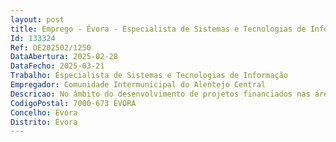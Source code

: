 ```yaml
--- 
layout: post
title: Emprego - Évora - Especialista de Sistemas e Tecnologias de Informação
Id: 133324
Ref: OE202502/1250
DataAbertura: 2025-02-28
DataFecho: 2025-03-21
Trabalho: Especialista de Sistemas e Tecnologias de Informação
Empregador: Comunidade Intermunicipal do Alentejo Central
Descricao: No âmbito do desenvolvimento de projetos financiados nas áreas de transição digital, modernização administrativa e territórios inteligentes, as funções a desempenhar são as seguintes   Participar na definição da estratégia de transição digital da CIMAC e dos vários projetos Intermunicipais em curso   Estudar e analisar as várias tecnologias a integrar em projetos financiados, avaliando a interoperabilidade, a segurança e o desempenho dos sistemas   Identificar possíveis riscos tecnológicos na implementação dos projetos e propor soluções para os mitigar   Elaborar pareceres técnicos sobre soluções propostas por fornecedores   Apoiar na definição de requisitos técnicos para a elaboração de cadernos de encargos, assegurando a conformidade com as normas e as boas práticas em vigor   Análise de propostas de fornecimento das várias tecnologias e estudo sobre a forma de integração das mesmas   Realizar o acompanhamento técnico e a evolução dos projetos no âmbito da transição digital.
CodigoPostal: 7000-673 ÉVORA
Concelho: Évora
Distrito: Évora
--- 
```


